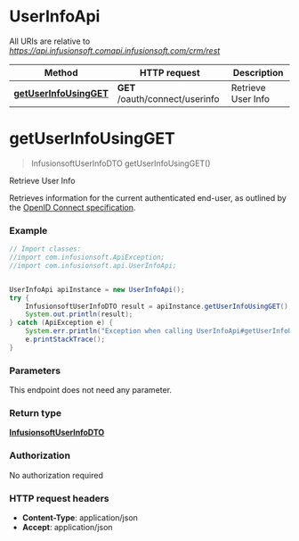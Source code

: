 # UserInfoApi

All URIs are relative to *https://api.infusionsoft.comapi.infusionsoft.com/crm/rest*

Method | HTTP request | Description
------------- | ------------- | -------------
[**getUserInfoUsingGET**](UserInfoApi.md#getUserInfoUsingGET) | **GET** /oauth/connect/userinfo | Retrieve User Info


<a name="getUserInfoUsingGET"></a>
# **getUserInfoUsingGET**
> InfusionsoftUserInfoDTO getUserInfoUsingGET()

Retrieve User Info

Retrieves information for the current authenticated end-user, as outlined by the [OpenID Connect specification](http://openid.net/specs/openid-connect-core-1_0.html#UserInfo).

### Example
```java
// Import classes:
//import com.infusionsoft.ApiException;
//import com.infusionsoft.api.UserInfoApi;


UserInfoApi apiInstance = new UserInfoApi();
try {
    InfusionsoftUserInfoDTO result = apiInstance.getUserInfoUsingGET();
    System.out.println(result);
} catch (ApiException e) {
    System.err.println("Exception when calling UserInfoApi#getUserInfoUsingGET");
    e.printStackTrace();
}
```

### Parameters
This endpoint does not need any parameter.

### Return type

[**InfusionsoftUserInfoDTO**](InfusionsoftUserInfoDTO.md)

### Authorization

No authorization required

### HTTP request headers

 - **Content-Type**: application/json
 - **Accept**: application/json

